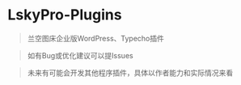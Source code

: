 # LskyPro-Plugins
> 兰空图床企业版WordPress、Typecho插件

> 如有Bug或优化建议可以提Issues

> 未来有可能会开发其他程序插件，具体以作者能力和实际情况来看
